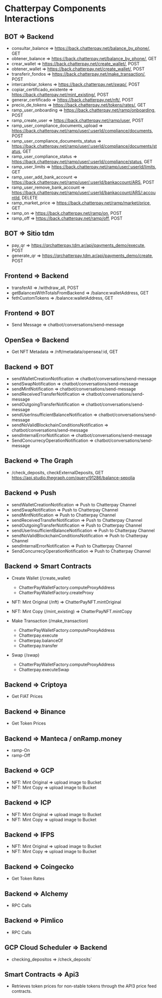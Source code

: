 # Chatterpay Components Interactions

## BOT => Backend

- consultar_balance => https://back.chatterpay.net/balance_by_phone/, GET
- obtener_balance => https://back.chatterpay.net/balance_by_phone/, GET
- crear_wallet => https://back.chatterpay.net/create_wallet/, POST
- obtener_wallet => https://back.chatterpay.net/create_wallet/, POST
- transferir_fondos => https://back.chatterpay.net/make_transaction/, POST
- intercambiar_tokens => https://back.chatterpay.net/swap/, POST
- copiar_certificado_existente => https://back.chatterpay.net/mint_existing/, POST
- generar_certificado => https://back.chatterpay.net/nft/, POST
- precio_de_tokens => https://back.chatterpay.net/tokens/rates/, GET
- ramp_user_onboarding => https://back.chatterpay.net/ramp/onboarding, POST
- ramp_create_user => https://back.chatterpay.net/ramp/user, POST
- ramp_user_compliance_documents_upload => https://back.chatterpay.net/ramp/user/:userId/compliance/documents, POST
- ramp_user_compliance_documents_status => https://back.chatterpay.net/ramp/user/:userId/compliance/documents/status, GET
- ramp_user_compliance_status => https://back.chatterpay.net/ramp/user/:userId/compliance/status, GET
- ramp_user_limits => https://back.chatterpay.net/ramp/user/:userId/limits, GET
- ramp_user_add_bank_account => https://back.chatterpay.net/ramp/user/:userId/bankaccount/ARS, POST
- ramp_user_remove_bank_account => https://back.chatterpay.net/ramp/user/:userId/bankaccount/ARS/:accountId, DELETE
- ramp_market_price => https://back.chatterpay.net/ramp/market/price, GET
- ramp_on => https://back.chatterpay.net/ramp/on, POST
- ramp_off => https://back.chatterpay.net/ramp/off, POST

## BOT => Sitio tdm

- pay_qr => https://qrchatterpay.tdm.ar/api/payments_demo/execute, POST
- generate_qr => https://qrchatterpay.tdm.ar/api/payments_demo/create, POST

## Frontend => Backend

- transferAll => /withdraw_all, POST
- getBalancesWithTotalsFromBackend => /balance:walletAddress, GET
- fethCustomTokens => /balance:walletAddress, GET

## Frontend => BOT

- Send Message => chatbot/conversations/send-message

## OpenSea => Backend

- Get NFT Metadata => /nft/metadata/opensea/:id, GET

## Backend => BOT

- sendWalletCreationNotification => chatbot/conversations/send-message
- sendSwapNotification => chatbot/conversations/send-message
- sendMintNotification => chatbot/conversations/send-message
- sendReceivedTransferNotification => chatbot/conversations/send-message
- sendOutgoingTransferNotification => chatbot/conversations/send-message
- sendUserInsufficientBalanceNotification => chatbot/conversations/send-message
- sendNoValidBlockchainConditionsNotification => chatbot/conversations/send-message
- sendInternalErrorNotification => chatbot/conversations/send-message
- SendConcurrecyOperationNotification => chatbot/conversations/send-message

## Backend => The Graph

- /check_deposits, checkExternalDeposits, GET https://api.studio.thegraph.com/query/91286/balance-sepolia

## Backend => Push

- sendWalletCreationNotification => Push to Chatterpay Channel
- sendSwapNotification => Push to Chatterpay Channel
- sendMintNotification => Push to Chatterpay Channel
- sendReceivedTransferNotification => Push to Chatterpay Channel
- sendOutgoingTransferNotification => Push to Chatterpay Channel
- sendUserInsufficientBalanceNotification => Push to Chatterpay Channel
- sendNoValidBlockchainConditionsNotification => Push to Chatterpay Channel
- sendInternalErrorNotification => Push to Chatterpay Channel
- SendConcurrecyOperationNotification => Push to Chatterpay Channel

## Backend => Smart Contracts

- Create Wallet (/create_wallet)

  - ChatterPayWalletFactory.computeProxyAddress
  - ChatterPayWalletFactory.createProxy

- NFT: Mint Original (/nft) => ChatterPayNFT.mintOriginal

- NFT: Mint Copy (/mint_existing) => ChatterPayNFT.mintCopy

- Make Transaction (/make_transaction)

  - ChatterPayWalletFactory.computeProxyAddress
  - Chatterpay.execute
  - Chatterpay.balanceOf
  - Chatterpay.transfer

- Swap (/swap)
  - ChatterPayWalletFactory.computeProxyAddress
  - Chatterpay.executeSwap

## Backend => Criptoya

- Get FIAT Prices

## Backend => Binance

- Get Token Prices

## Backend => Manteca / onRamp.money

- ramp-On
- ramp-Off

## Backend => GCP

- NFT: Mint Original => upload image to Bucket
- NFT: Mint Copy => upload image to Bucket

## Backend => ICP

- NFT: Mint Original => upload image to Bucket
- NFT: Mint Copy => upload image to Bucket

## Backend => IFPS

- NFT: Mint Original => upload image to Bucket
- NFT: Mint Copy => upload image to Bucket

## Backend => Coingecko

- Get Token Rates

## Backend => Alchemy

- RPC Calls

## Backend => Pimlico

- RPC Calls

## GCP Cloud Scheduler => Backend

- checking_depositos => /check_deposits`

## Smart Contracts => Api3

- Retrieves token prices for non-stable tokens through the API3 price feed contracts.
